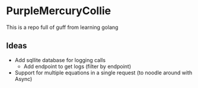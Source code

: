 # PurpleMercuryCollie
This is a repo full of guff from learning golang

## Ideas
- Add sqllite database for logging calls
    - Add endpoint to get logs (filter by endpoint)
- Support for multiple equations in a single request (to noodle around with Async)